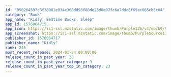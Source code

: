 ```yaml
---
id: "050264597c8f38081e934e368dd93f80de23d8e07fc6a7ddc6f69ac065cb5c04"
category: "Book"
app_name: "Kidly: Bedtime Books, Sleep"
app_id: 1576064715
app_icon: https://is1-ssl.mzstatic.com/image/thumb/Purple126/v4/eb/b9/9d/ebb99da9-9182-c107-abd6-f5538fd4609c/AppIcon-0-0-1x_U007emarketing-0-10-0-85-220.png/1024x1024bb.png
app_screenshot: https://is1-ssl.mzstatic.com/image/thumb/PurpleSource116/v4/60/24/16/6024164b-f02e-71c1-c1b4-2aaff8b1da76/f3af36f6-18f5-4ccc-ab6c-cdd74f30c3aa_01.jpg/1242x2688bb.png
publisher_id: 1576064717
publisher_name: "Kidly"
rank: 245
most_recent_release: 2024-01-24 00:00:00
release_count_in_past_year: 38
release_count_in_past_year_category: 9
release_count_in_past_year_top_in_category: 23
---
```

